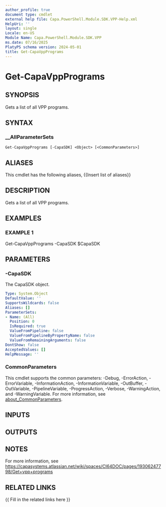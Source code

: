 ```yaml
---
author_profile: true
document type: cmdlet
external help file: Capa.PowerShell.Module.SDK.VPP-Help.xml
HelpUri: ''
layout: single
Locale: en-US
Module Name: Capa.PowerShell.Module.SDK.VPP
ms.date: 07/16/2025
PlatyPS schema version: 2024-05-01
title: Get-CapaVppPrograms
---
```


# Get-CapaVppPrograms

## SYNOPSIS

Gets a list of all VPP programs.

## SYNTAX

### __AllParameterSets

```
Get-CapaVppPrograms [-CapaSDK] <Object> [<CommonParameters>]
```

## ALIASES

This cmdlet has the following aliases,
  {{Insert list of aliases}}

## DESCRIPTION

Gets a list of all VPP programs.

## EXAMPLES

### EXAMPLE 1

Get-CapaVppPrograms -CapaSDK $CapaSDK

## PARAMETERS

### -CapaSDK

The CapaSDK object.

```yaml
Type: System.Object
DefaultValue: ''
SupportsWildcards: false
Aliases: []
ParameterSets:
- Name: (All)
  Position: 0
  IsRequired: true
  ValueFromPipeline: false
  ValueFromPipelineByPropertyName: false
  ValueFromRemainingArguments: false
DontShow: false
AcceptedValues: []
HelpMessage: ''
```

### CommonParameters

This cmdlet supports the common parameters: -Debug, -ErrorAction, -ErrorVariable,
-InformationAction, -InformationVariable, -OutBuffer, -OutVariable, -PipelineVariable,
-ProgressAction, -Verbose, -WarningAction, and -WarningVariable. For more information, see
[about_CommonParameters](https://go.microsoft.com/fwlink/?LinkID=113216).

## INPUTS

## OUTPUTS

## NOTES

For more information, see https://capasystems.atlassian.net/wiki/spaces/CI64DOC/pages/19306247798/Get+vpp+programs


## RELATED LINKS

{{ Fill in the related links here }}

